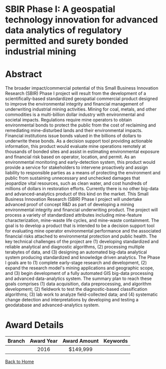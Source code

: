 
SBIR Phase I: A geospatial technology innovation for advanced data analytics of regulatory permitted and surety bonded industrial mining
========================================================================================================================================

# Abstract


The broader impact/commercial potential of this Small Business Innovation Research (SBIR) Phase I project will result from the development of a scientifically-based standardized geospatial commercial product designed to improve the environmental integrity and financial management of underwriting industrial mining activities. Mining for coal, metals, and other commodities is a multi-billion dollar industry with environmental and societal impacts. Regulations require mine operators to obtain environmental bonds to protect the public from the cost of reclaiming and remediating mine-disturbed lands and their environmental impacts. Financial institutions issue bonds valued in the billions of dollars to underwrite these bonds. As a decision support tool providing actionable information, this product would evaluate mine operations remotely at thousands of bonded sites and assist in estimating environmental exposure and financial risk based on operator, location, and permit. As an environmental monitoring and early-detection system, this product would provide a service for stakeholders to intervene proactively and assign liability to responsible parties as a means of protecting the environment and public from sustaining unnecessary and unchecked damages that jeopardize vital resources, such as clean water, and cost hundreds of millions of dollars in restoration efforts. Currently there is no other big-data and advanced-analytics product of this kind on the market. This Small Business Innovation Research (SBIR) Phase I project will undertake advanced proof of concept R&D as part of developing a mining environmental integrity and financial underwriting product. The project will process a variety of standardized attributes including mine-feature characterization, mine-waste life cycles, and mine-waste containment. The goal is to develop a product that is intended to be a decision support tool for evaluating mine operator environmental performance and the associated financial risks attached to environmental protection and public health. The key technical challenges of the project are (1) developing standardized and reliable analytical and diagnostic algorithms, (2) processing multiple terabytes of data, and (3) designing an automated big-data analytical system producing standardized and knowledge driven analytics. The Phase I goals are to (1) complete early-stage research and development, (2) expand the research model's mining applications and geographic scope, and (3) begin development of a fully automated GIS big-data processing and advanced data-analytics system. The summary plan to reach these goals comprises (1) data acquisition, data preprocessing, and algorithm development; (2) fieldwork to test the diagnostic-based classification algorithms; (3) lab work to analyze field-collected data; and (4) systematic change detection and interpretations by developing and testing a geodatabase and advanced-analytics system.  

# Award Details

|Branch|Award Year|Award Amount|Keywords|
| :---: | :---: | :---: | :---: |
||2016|$149,999||
  
  


[Back to Home](https://github.com/chrischow/dod_sbir_awards#211)